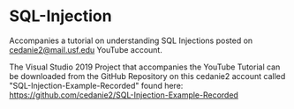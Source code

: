 # SQL-Injection
Accompanies a tutorial on understanding SQL Injections posted on cedanie2@mail.usf.edu YouTube account.

The Visual Studio 2019 Project that accompanies the YouTube Tutorial can be downloaded from the GitHub Repository on this cedanie2 account called "SQL-Injection-Example-Recorded" found here: https://github.com/cedanie2/SQL-Injection-Example-Recorded
